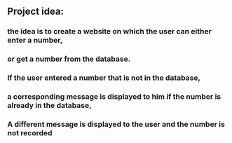 ## Project idea:
### the idea is to create a website on which the user can either enter a number,
### or get a number from the database.
### If the user entered a number that is not in the database,
### a corresponding message is displayed to him if the number is already in the database,
### A different message is displayed to the user and the number is not recorded
